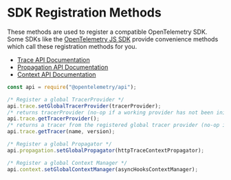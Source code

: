 # SDK Registration Methods

These methods are used to register a compatible OpenTelemetry SDK. Some SDKs like the [OpenTelemetry JS SDK][opentelemetry-js] provide convenience methods which call these registration methods for you.

- [Trace API Documentation][trace-api-docs]
- [Propagation API Documentation][propagation-api-docs]
- [Context API Documentation][context-api-docs]

```javascript
const api = require("@opentelemetry/api");

/* Register a global TracerProvider */
api.trace.setGlobalTracerProvider(tracerProvider);
/* returns tracerProvider (no-op if a working provider has not been initialized) */
api.trace.getTracerProvider();
/* returns a tracer from the registered global tracer provider (no-op if a working provider has not been initialized) */
api.trace.getTracer(name, version);

/* Register a global Propagator */
api.propagation.setGlobalPropagator(httpTraceContextPropagator);

/* Register a global Context Manager */
api.context.setGlobalContextManager(asyncHooksContextManager);
```

[opentelemetry-js]: https://github.com/open-telemetry/opentelemetry-js
[trace-api-docs]: https://open-telemetry.github.io/opentelemetry-js/classes/_opentelemetry_api.TraceAPI.html
[propagation-api-docs]: https://open-telemetry.github.io/opentelemetry-js/classes/_opentelemetry_api.PropagationAPI.html
[context-api-docs]: https://open-telemetry.github.io/opentelemetry-js/classes/_opentelemetry_api.ContextAPI.html
